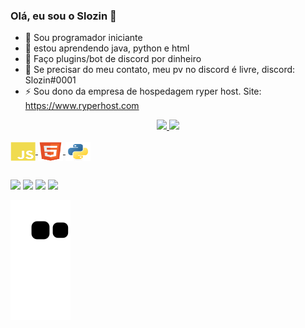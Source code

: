 ### Olá, eu sou o Slozin 👋

- 🔭 Sou programador iniciante
- 🌱 estou aprendendo java, python e html
- 👯 Faço plugins/bot de discord por dinheiro
- 💬 Se precisar do meu contato, meu pv no discord é livre, discord: Slozin#0001
- ⚡ Sou dono da empresa de hospedagem ryper host. Site: https://www.ryperhost.com

<div align="center">
  <a href="https://github.com/slozin">
  <img height="180em" src="https://github-readme-stats.vercel.app/api?username=slozin&show_icons=true&theme=purple&include_all_commits=true&count_private=true"/>
  <img height="180em" src="https://github-readme-stats.vercel.app/api/top-langs/?username=slozin&layout=compact&langs_count=7&theme=purple"/>
</div>
  <div style="display: inline_block"><br>
  <img align="center" alt="slozin-Js" height="30" width="40" src="https://raw.githubusercontent.com/devicons/devicon/master/icons/javascript/javascript-plain.svg">
  <img align="center" alt="slozin-HTML" height="30" width="40" src="https://raw.githubusercontent.com/devicons/devicon/master/icons/html5/html5-original.svg">
  <img align="center" alt="slozin-Python" height="30" width="40" src="https://raw.githubusercontent.com/devicons/devicon/master/icons/python/python-original.svg">
</div>
  
  ##
 
<div> 
  <a href="https://www.youtube.com/channel/UC9jRJnTtU6cauPTH9NfAxlg" target="_blank"><img src="https://img.shields.io/badge/YouTube-FF0000?style=for-the-badge&logo=youtube&logoColor=white" target="_blank"></a>
  <a href="https://instagram.com/ySlozin" target="_blank"><img src="https://img.shields.io/badge/-Instagram-%23E4405F?style=for-the-badge&logo=instagram&logoColor=white" target="_blank"></a>
 	<a href="https://www.twitch.tv/zslozin" target="_blank"><img src="https://img.shields.io/badge/Twitch-9146FF?style=for-the-badge&logo=twitch&logoColor=white" target="_blank"></a>
 <a href="https://discord.gg/3u9THa76BE" target="_blank"><img src="https://img.shields.io/badge/Discord-7289DA?style=for-the-badge&logo=discord&logoColor=white" target="_blank"></a> 
 
  ![Snake animation](https://github.com/rafaballerini/rafaballerini/blob/output/github-contribution-grid-snake.svg)
 
</div>
